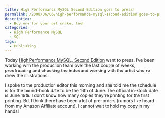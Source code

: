 ```yaml
---
title: High Performance MySQL Second Edition goes to press!
permalink: /2008/06/06/high-performance-mysql-second-edition-goes-to-press/
description:
  - Buy one for your pet snake, too!
categories:
  - High Performance MySQL
  - SQL
tags:
  - Publishing
---
```

Today [High Performance MySQL, Second Edition][1] went to press. I've been working with the production team over the last couple of weeks, proofreading and checking the index and working with the artist who re-drew the illustrations.

I spoke to the production editor this morning and she told me the schedule is for the bound-book date to be the 16th of June. The official in-stock date is June 19th. I don't know how many copies they're printing for the first printing. But I think there have been a lot of pre-orders (rumors I've heard from my Amazon Affiliate account).
I cannot wait to hold my copy in my hands!

 [1]: http://www.amazon.com/gp/redirect.html%3FASIN=0596101716%26tag=xaprb-20%26lcode=xm2%26cID=2025%26ccmID=165953%26location=/o/ASIN/0596101716%253FSubscriptionId=1N9AHEAQ2F6SVD97BE02
